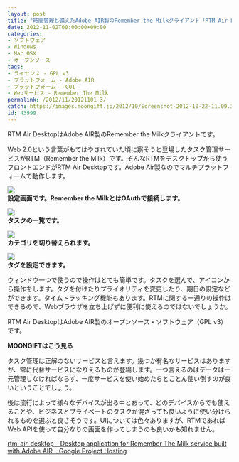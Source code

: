 ```yaml
---
layout: post
title: "時間管理も備えたAdobe AIR製のRemember the Milkクライアント「RTM Air Desktop」"
date: 2012-11-02T00:00:00+09:00
categories:
- ソフトウェア
- Windows
- Mac OSX
- オープンソース
tags: 
- ライセンス - GPL v3
- プラットフォーム - Adobe AIR
- プラットフォーム - GUI
- Webサービス - Remember The Milk
permalink: /2012/11/20121101-3/
catch: https://images.moongift.jp/2012/10/Screenshot-2012-10-22-11.09.31_thumb.png
id: 43999
---
```

RTM Air DesktopはAdobe AIR製のRemember the Milkクライアントです。

  

Web 2.0という言葉がもてはやされていた頃に察そうと登場したタスク管理サービスがRTM（Remember the Milk）です。そんなRTMをデスクトップから使うフロントエンドがRTM Air Desktopです。Adobe Air製なのでマルチプラットフォームで動作します。

  

[![](https://images.moongift.jp/2012/10/Screenshot-2012-10-22-11.08.12_thumb.png)](https://images.moongift.jp/2012/10/Screenshot-2012-10-22-11.08.12.png)  
**設定画面です。Remember the MilkとはOAuthで接続します。**

  

[![](https://images.moongift.jp/2012/10/Screenshot-2012-10-22-11.09.21_thumb.png)](https://images.moongift.jp/2012/10/Screenshot-2012-10-22-11.09.21.png)  
**タスクの一覧です。**

  

[![](https://images.moongift.jp/2012/10/Screenshot-2012-10-22-11.09.31_thumb.png)](https://images.moongift.jp/2012/10/Screenshot-2012-10-22-11.09.31.png)  
**カテゴリを切り替えられます。**

  

[![](https://images.moongift.jp/2012/10/Screenshot-2012-10-22-11.10.25_thumb.png)](https://images.moongift.jp/2012/10/Screenshot-2012-10-22-11.10.25.png)  
**タグを設定できます。**

  

ウィンドウ一つで使うので操作はとても簡単です。タスクを選んで、アイコンから操作をします。タグを付けたりプライオリティを変更したり、期日の設定などができます。タイムトラッキング機能もあります。RTMに関する一通りの操作はできるので、Webブラウザを立ち上げずに便利に使えるのではないでしょうか。

  

RTM Air DesktopはAdobe AIR製のオープンソース・ソフトウェア（GPL v3）です。

  
  
  

**MOONGIFTはこう見る**

  

タスク管理は正解のないサービスと言えます。幾つか有名なサービスはありますが、常に代替サービスになりえるものが登場します。一つ言えるのはデータは一元管理しなければならず、一度サービスを使い始めたらとことん使い倒すのが良いということでしょう。

  

後は流行によって様々なデバイスが出る中とあって、どのデバイスからでも使えることや、ビジネスとプライベートのタスクが混ざっても良いように使い分けられるものを選ぶと良さそうです。UIについては色々ありますが、RTMであればWeb APIを使って自分なりの画面を作ってしまうのも良いかも知れません。

  

[rtm-air-desktop - Desktop application for Remember The Milk service built with Adobe AIR - Google Project Hosting](https://code.google.com/p/rtm-air-desktop/)

